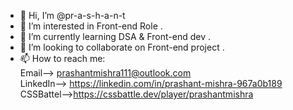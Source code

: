 - 👋 Hi, I’m @pr-a-s-h-a-n-t
- 👀 I’m interested in Front-end Role .
- 🌱 I’m currently learning DSA & Front-end dev .
- 💞️ I’m looking to collaborate on Front-end project .
- 📫 How to reach me: <br>
    Email--> prashantmishra111@outlook.com <br>
    LinkedIn--> https://linkedin.com/in/prashant-mishra-967a0b189 <br>
    CSSBattel-->https://cssbattle.dev/player/prashantmishra

<!---
pr-a-s-h-a-n-t/pr-a-s-h-a-n-t is a ✨ special ✨ repository because its `README.md` (this file) appears on your GitHub profile.
You can click the Preview link to take a look at your changes.
--->

